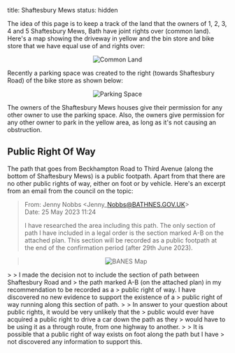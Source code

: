 title: Shaftesbury Mews
status: hidden

The idea of this page is to keep a track of the land that the owners of 1, 2, 3, 4 and
5 Shaftesbury Mews, Bath have joint rights over (common land). Here's a map showing the
driveway in yellow and the bin store and bike store that we have equal use of and rights
over:

<p style="text-align: center">
  <img alt="Common Land" title="Common Land"
    src="{static}/images/2022/shaftesbury_mews_map.jpg">
</p>

Recently a parking space was created to the right (towards Shaftesbury Road) of the bike
store as shown below:

<p style="text-align: center">
  <img alt="Parking Space" title="Parking Space"
    src="{static}/images/2022/shaftesbury_mews_parking_space.jpg">
</p>


The owners of the Shaftesbury Mews houses give their permission for any other owner to
use the parking space. Also, the owners give permission for any other owner to park in
the yellow area, as long as it's not causing an obstruction.


## Public Right Of Way

The path that goes from Beckhampton Road to Third Avenue (along the bottom of
Shaftesbury Mews) is a public footpath. Apart from that there are no other public
rights of way, either on foot or by vehicle. Here's an excerpt from an email from the
council on the topic:

> From: Jenny Nobbs <Jenny\_Nobbs@BATHNES.GOV.UK\><br>
> Date: 25 May 2023 11:24
>
> I have researched the area including this path.  The only section of path I have
> included in a legal order is the section marked A-B on the attached plan. This
> section will be recorded as a public footpath at the end of the confirmation period
> (after 29th June 2023).
<blockquote>
  <p style="text-align: center">
    <img alt="BANES Map" title="BANES Map"
      src="{static}/images/2023/banes_map.jpg">
  </p>
</blockquote>
>
> I made the decision not to include the section of path between Shaftesbury Road and
> the path marked A-B (on the attached plan) in my recommendation to be recorded as a
> public right of way. I have discovered no new evidence to support the existence of a
> public right of way running along this section of path. 
>
> In answer to your question about public rights, it would be very unlikely that the
> public would ever have acquired a public right to drive a car down the path as they
> would have to be using it as a through route, from one highway to another. 
>
> It is possible that a public right of way exists on foot along the path but I have
> not discovered any information to support this. 
